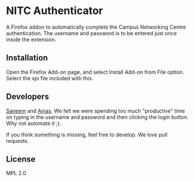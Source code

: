 NITC Authenticator
==================

A Firefox addon to automatically complete the Campus Networking Centre authentication. The username and password is to be entered just once inside the extension.

Installation
------------
Open the Firefox Add-on page, and select Install Add-on from File option. Select the xpi file included with this.

Developers
----------
[Saneem](https://github.com/xaneem) and [Ajnas](https://github.com/ajnas).
We felt we were spending too much "productive" time on typing in the username and password and then clicking the login button. Why not automate it ;).

If you think something is missing, feel free to develop. We love pull requests.

License
-------
MPL 2.0